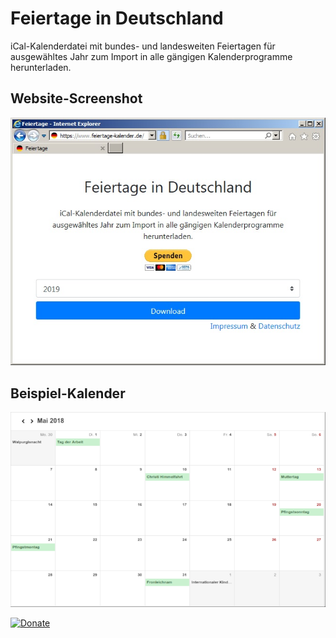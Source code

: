 # Feiertage in Deutschland
iCal-Kalenderdatei mit bundes- und landesweiten Feiertagen für ausgewähltes Jahr zum Import in alle gängigen Kalenderprogramme herunterladen.

## Website-Screenshot
![Website-Screenshot](img/screenshot.jpg)

## Beispiel-Kalender
![Beispiel-Kalender](img/mai2018.png)

[![Donate](https://www.paypalobjects.com/en_US/i/btn/btn_donate_LG.gif)](https://www.paypal.com/cgi-bin/webscr?cmd=_s-xclick&hosted_button_id=M4Z52Q9299MCQ&source=url)
